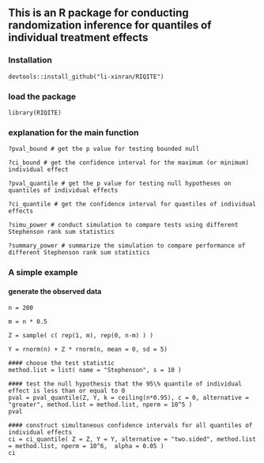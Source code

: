 ## This is an R package for conducting randomization inference for quantiles of individual treatment effects


### Installation

```
devtools::install_github("li-xinran/RIQITE")
```

### load the package

```
library(RIQITE)
```

### explanation for the main function

```
?pval_bound # get the p value for testing bounded null

?ci_bound # get the confidence interval for the maximum (or minimum) individual effect

?pval_quantile # get the p value for testing null hypotheses on quantiles of individual effects

?ci_quantile # get the confidence interval for quantiles of individual effects

?simu_power # conduct simulation to compare tests using different Stephenson rank sum statistics 

?summary_power # summarize the simulation to compare performance of different Stephenson rank sum statistics 
```


### A simple example 
#### generate the observed data

```
n = 200

m = n * 0.5

Z = sample( c( rep(1, m), rep(0, n-m) ) )

Y = rnorm(n) + Z * rnorm(n, mean = 0, sd = 5)

#### choose the test statistic
method.list = list( name = "Stephenson", s = 10 )

#### test the null hypothesis that the 95\% quantile of individual effect is less than or equal to 0
pval = pval_quantile(Z, Y, k = ceiling(n*0.95), c = 0, alternative = "greater", method.list = method.list, nperm = 10^5 )
pval

#### construct simultaneous confidence intervals for all quantiles of individual effects
ci = ci_quantile( Z = Z, Y = Y, alternative = "two.sided", method.list = method.list, nperm = 10^6,  alpha = 0.05 )
ci
```


